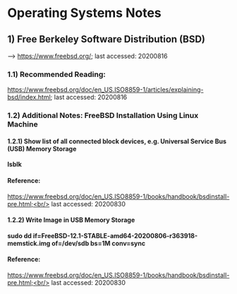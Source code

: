 # Operating Systems Notes
## 1) Free Berkeley Software Distribution (BSD)
--> https://www.freebsd.org/; last accessed: 20200816<br/>
### 1.1) Recommended Reading: 
https://www.freebsd.org/doc/en_US.ISO8859-1/articles/explaining-bsd/index.html; last accessed: 20200816

### 1.2) Additional Notes: FreeBSD Installation Using Linux Machine
#### 1.2.1) Show list of all connected block devices, e.g. Universal Service Bus (USB) Memory Storage
<b>lsblk</b><br/>
#### Reference:
https://www.freebsd.org/doc/en_US.ISO8859-1/books/handbook/bsdinstall-pre.html;<br/>
last accessed: 20200830
<br/>
#### 1.2.2) Write Image in USB Memory Storage
<b>sudo dd if=FreeBSD-12.1-STABLE-amd64-20200806-r363918-memstick.img of=/dev/sdb bs=1M conv=sync</b><br/>
#### Reference:
https://www.freebsd.org/doc/en_US.ISO8859-1/books/handbook/bsdinstall-pre.html;<br/>
last accessed: 20200830

